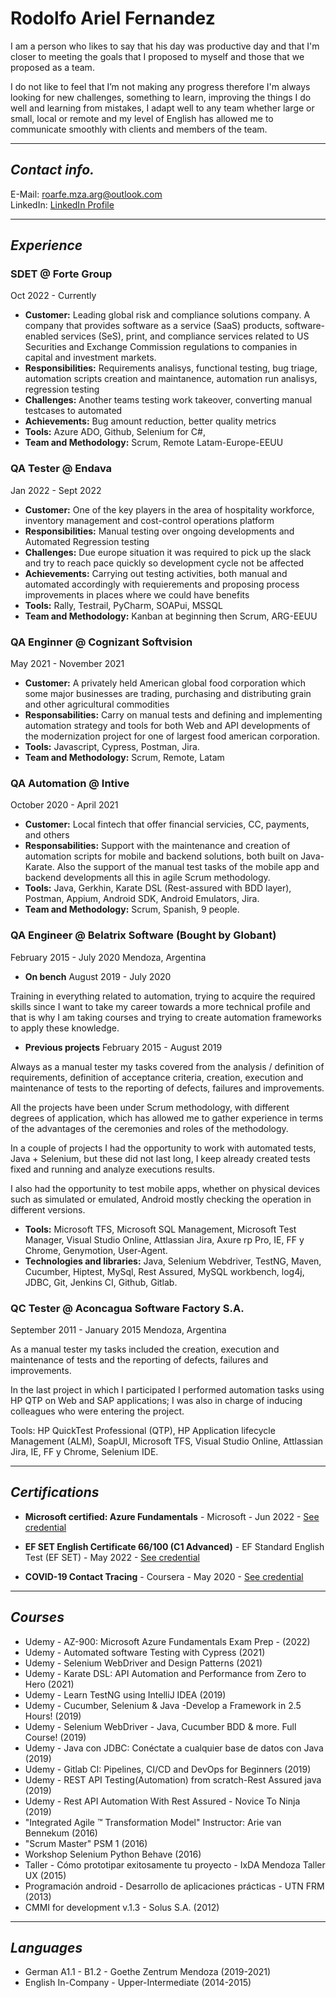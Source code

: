 # Rodolfo Ariel Fernandez

I am a person who likes to say that his day was productive day and that I'm closer to meeting the goals that I proposed to myself and those that we proposed as a team.

I do not like to feel that I’m not making any progress therefore I'm always looking for new challenges, something to learn, improving the things I do well and learning from mistakes, I adapt well to any team whether large or small, local or remote and my level of English has allowed me to communicate smoothly with clients and members of the team.
<hr>

## ***Contact info.***
E-Mail: [roarfe.mza.arg@outlook.com](mailto:roarfe.mza.arg@outlook.com)\
LinkedIn: [LinkedIn Profile](https://www.linkedin.com/in/fernandezrodolfo/)

<hr>

## ***Experience***

### SDET @ Forte Group 
Oct 2022 - Currently

* **Customer:** Leading global risk and compliance solutions company. A company that provides software as a service (SaaS) products, software-enabled services (SeS), print, and compliance services related to US Securities and Exchange Commission regulations to companies in capital and investment markets.  
* **Responsibilities:**  Requirements analisys, functional testing, bug triage, automation scripts creation and maintanence, automation run analisys, regression testing
* **Challenges:**   Another teams testing work takeover, converting manual testcases to automated
* **Achievements:**   Bug amount reduction, better quality metrics
* **Tools:**   Azure ADO, Github, Selenium for C#,
* **Team and Methodology:** Scrum, Remote Latam-Europe-EEUU

### QA Tester @ Endava
Jan 2022 - Sept 2022

* **Customer:** One of the key players in the area of hospitality workforce, inventory management and cost-control operations platform  
* **Responsibilities:** Manual testing over ongoing developments and Automated Regression testing   
* **Challenges:** Due europe situation it was required to pick up the slack and try to reach pace quickly so development cycle not be affected  
* **Achievements:** Carrying out testing activities, both manual and automated accordingly with requierements and proposing process improvements in places where we could have benefits  
* **Tools:** Rally, Testrail, PyCharm, SOAPui, MSSQL  
* **Team and Methodology:** Kanban at beginning then Scrum, ARG-EEUU

### QA Enginner @ Cognizant Softvision  
May 2021 - November 2021

* **Customer:** A privately held American global food corporation which some major businesses are trading, purchasing and distributing grain and other agricultural commodities
* **Responsabilities:** Carry on manual tests and defining and implementing automation strategy and tools for both Web and API developments of the modernization project for one of largest food american corporation.
* **Tools:** Javascript, Cypress, Postman, Jira.
* **Team and Methodology:** Scrum, Remote, Latam

### QA Automation @ Intive
October 2020 - April 2021

* **Customer:** Local fintech that offer financial servicies, CC, payments, and others
* **Responsabilities:** Support with the maintenance and creation of automation scripts for mobile and backend solutions, both built on Java-Karate. Also the support of the manual test tasks of the mobile app and backend developments all this in agile Scrum methodology.
* **Tools:** Java, Gerkhin, Karate DSL (Rest-assured with BDD layer), Postman, Appium, Android SDK, Android Emulators, Jira.
* **Team and Methodology:** Scrum, Spanish, 9 people.

### QA Engineer @ Belatrix Software (Bought by Globant)
February 2015 - July 2020
Mendoza, Argentina

* **On bench**
August 2019 - July 2020

Training in everything related to automation, trying to acquire the required skills since I want to take my career towards a more technical profile and that is why I am taking courses and trying to create automation frameworks to apply these knowledge.

* **Previous projects**
February 2015 - August 2019

Always as a manual tester my tasks covered from the analysis / definition of requirements, definition of acceptance criteria, creation, execution and maintenance of tests to the reporting of defects, failures and improvements.

All the projects have been under Scrum methodology, with different degrees of application, which has allowed me to gather experience in terms of the advantages of the ceremonies and roles of the methodology.

In a couple of projects I had the opportunity to work with automated tests, Java + Selenium, but these did not last long, I keep already created tests fixed and running and analyze executions results.

I also had the opportunity to test mobile apps, whether on physical devices such as simulated or emulated, Android mostly checking the operation in different versions.

* **Tools:** Microsoft TFS, Microsoft SQL Management, Microsoft Test Manager, Visual Studio Online, Attlassian Jira, Axure rp Pro, IE, FF y Chrome, Genymotion, User-Agent.
* **Technologies and libraries:** Java, Selenium Webdriver, TestNG, Maven, Cucumber, Hiptest, MySql, Rest Assured, MySQL workbench, log4j, JDBC, Git, Jenkins CI, Github, Gitlab.

### QC Tester @ Aconcagua Software Factory S.A.
September 2011 - January 2015
Mendoza, Argentina

As a manual tester my tasks included the creation, execution and maintenance of tests and the reporting of defects, failures and improvements.

In the last project in which I participated I performed automation tasks using HP QTP on Web and SAP applications; I was also in charge of inducing colleagues who were entering the project.

Tools: HP QuickTest Professional (QTP), HP Application lifecycle Management (ALM), SoapUI, Microsoft TFS, Visual Studio Online, Attlassian Jira,  IE, FF y Chrome, Selenium IDE.

<hr>

## ***Certifications***

* **Microsoft certified: Azure Fundamentals** - Microsoft - Jun 2022 - [See credential](https://www.credly.com/badges/59535e38-d4dc-48aa-91ab-aa8e35cabe19?source=linked_in_profile)

* **EF SET English Certificate 66/100 (C1 Advanced)** - EF Standard English Test (EF SET) - May 2022 - [See credential](https://www.efset.org/cert/tJ8gFY) 

* **COVID-19 Contact Tracing** - Coursera - May 2020 - [See credential](https://www.coursera.org/account/accomplishments/certificate/KU3B8PHEMKJ6)

<hr>

## ***Courses***

* Udemy - AZ-900: Microsoft Azure Fundamentals Exam Prep - (2022)
* Udemy - Automated software Testing with Cypress (2021)
* Udemy - Selenium WebDriver and Design Patterns (2021)
* Udemy - Karate DSL: API Automation and Performance from Zero to Hero (2021)
* Udemy - Learn TestNG using IntelliJ IDEA (2019)
* Udemy - Cucumber, Selenium & Java -Develop a Framework in 2.5 Hours! (2019)
* Udemy - Selenium WebDriver - Java, Cucumber BDD & more. Full Course! (2019)
* Udemy - Java con JDBC: Conéctate a cualquier base de datos con Java (2019)
* Udemy - Gitlab CI: Pipelines, CI/CD and DevOps for Beginners (2019)
* Udemy - REST API Testing(Automation) from scratch-Rest Assured java (2019)
* Udemy - Rest API Automation With Rest Assured - Novice To Ninja (2019)
* "Integrated Agile ™ Transformation Model" Instructor: Arie van Bennekum (2016)
* "Scrum Master" PSM 1 (2016)
* Workshop Selenium Python Behave (2016)
* Taller - Cómo prototipar exitosamente tu proyecto - IxDA Mendoza Taller UX (2015)
* Programación android - Desarrollo de aplicaciones prácticas - UTN FRM (2013)
* CMMI for development v.1.3 - Solus S.A. (2012)

<hr>

## ***Languages***

* German A1.1 - B1.2 - Goethe Zentrum Mendoza (2019-2021)
* English In-Company - Upper-Intermediate (2014-2015)